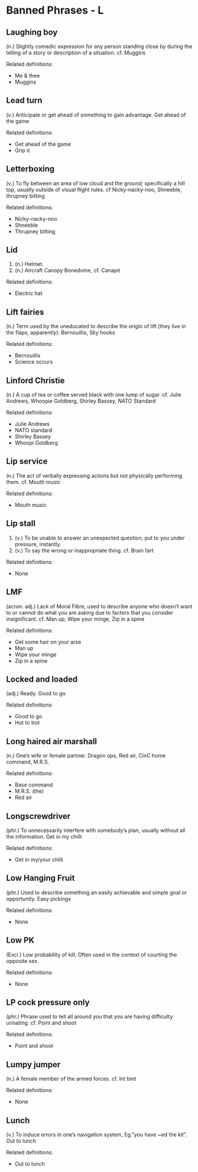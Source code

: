 # Banned Phrases - L

## Laughing boy

(n.) Slightly comedic expression for any person standing close by during the telling of a story or description of a situation. cf. Muggins

Related definitions:

- Me & thee
- Muggins

## Lead turn
(v.) Anticipate or get ahead of something to gain advantage. Get ahead of the game

Related definitions:

- Get ahead of the game
- Grip it

## Letterboxing
(v.) To fly between an area of low cloud and the ground; specifically a hill top, usually outside of visual flight rules. cf Nicky-nacky-noo, Shneeble, thrupney bitting

Related definitions:

- Nicky-nacky-noo
- Shneeble
- Thrupney bitting

## Lid
1. (n.) Helmet.
2. (n.) Aircraft Canopy Bonedome, cf. Canapé

Related definitions:

- Electric hat

## Lift fairies
(n.) Term used by the uneducated to describe the origin of lift (they live in the flaps, apparently). Bernouillis, Sky hooks

Related definitions:

- Bernouillis
- Science occurs

## Linford Christie
(n.) A cup of tea or coffee served black with one lump of sugar. cf. Julie Andrews, Whoopie Goldberg, Shirley Bassey, NATO Standard

Related definitions:

- Julie Andrews
- NATO standard
- Shirley Bassey
-  Whoopi Goldberg

## Lip service
(n.) The act of verbally expressing actions but not physically performing them. cf. Mouth music

Related definitions:

- Mouth music

## Lip stall

1. (v.) To be unable to answer an unexpected question, put to you under pressure, instantly.
2. (v.) To say the wrong or inappropriate thing. cf. Brain fart

Related definitions:

- None

## LMF
(acron. adj.) Lack of Moral Fibre, used to describe anyone who doesn’t want to or cannot do what you are asking due to factors that you consider insignificant. cf. Man up, Wipe your minge, Zip in a spine

Related definitions:

- Get some hair on your arse
- Man up
- Wipe your minge
- Zip in a spine

## Locked and loaded
(adj.) Ready. Good to go

Related definitions:

- Good to go
- Hot to trot

## Long haired air marshall
(n.) One’s wife or female partner. Dragon ops, Red air, CinC home command, M.R.S.

Related definitions:

- Base command
- M.R.S. (the)
- Red air

## Longscrewdriver
(phr.) To unnecessarily interfere with somebody’s plan, usually without all the information. Get in my chilli

Related definitions:

- Get in my/your chilli

## Low Hanging Fruit
(phr.) Used to describe something an easily achievable and simple goal or opportunity. Easy pickings

Related definitions:

- None

## Low PK
(Excl.) Low probability of kill. Often used in the context of courting the opposite sex.

Related definitions:

- None

## LP cock pressure only
(phr.) Phrase used to tell all around you that you are having difficulty urinating. cf. Point and shoot

Related definitions:

- Point and shoot

## Lumpy jumper
(n.) A female member of the armed forces. cf. Int bint

Related definitions:

- None

## Lunch
(v.) To induce errors in one’s navigation system, Eg.”you have ~ed the kit”. Out to lunch

Related definitions:

- Out to lunch
